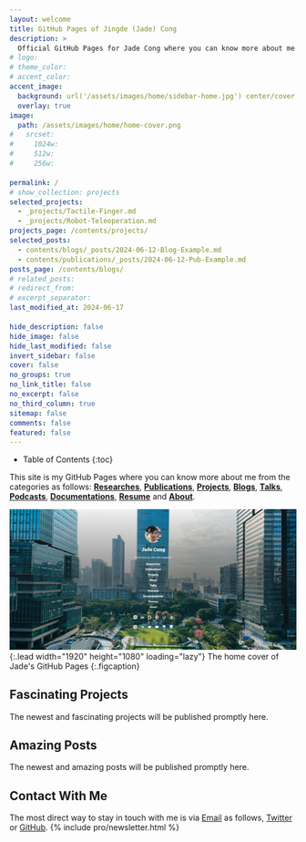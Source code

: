 ```yaml
---
layout: welcome
title: GitHub Pages of Jingde (Jade) Cong
description: >
  Official GitHub Pages for Jade Cong where you can know more about me.
# logo:
# theme_color:
# accent_color:
accent_image:
  background: url('/assets/images/home/sidebar-home.jpg') center/cover
  overlay: true
image:
  path: /assets/images/home/home-cover.png
#   srcset:
#     1024w:
#     512w:
#     256w:

permalink: /
# show_collection: projects
selected_projects:
  - _projects/Tactile-Finger.md
  - _projects/Robot-Teleoperation.md
projects_page: /contents/projects/
selected_posts:
  - contents/blogs/_posts/2024-06-12-Blog-Example.md
  - contents/publications/_posts/2024-06-12-Pub-Example.md
posts_page: /contents/blogs/
# related_posts:
# redirect_from:
# excerpt_separator:
last_modified_at: 2024-06-17

hide_description: false
hide_image: false
hide_last_modified: false
invert_sidebar: false
cover: false
no_groups: true
no_link_title: false
no_excerpt: false
no_third_column: true
sitemap: false
comments: false
featured: false
---
```


- Table of Contents
{:toc}

This site is my GitHub Pages where you can know more about me from the categories as follows: **[Researches](/contents/researches)**, **[Publications](/contents/publications/)**, **[Projects](/contents/projects/)**, **[Blogs](/contents/blogs/)**, **[Talks](/contents/talks/)**, **[Podcasts](/contents/podcasts/)**, **[Documentations](/contents/documentations/)**, **[Resume](/contents/resume/)** and **[About](/contents/about/)**.

![Home-Cover](/assets/images/home/home-cover.png){:.lead width="1920" height="1080" loading="lazy"}
The home cover of Jade's GitHub Pages
{:.figcaption}

## Fascinating Projects

The newest and fascinating projects will be published promptly here.
<!--projects-->

## Amazing Posts

The newest and amazing posts will be published promptly here.
<!--posts-->

## Contact With Me

The most direct way to stay in touch with me is via [Email](mailto:jade.cong@qq.com) as follows, [Twitter](https://twitter.com/JadeCong26) or [GitHub](https://github.com/JadeCong).
{% include pro/newsletter.html %}

<!--buymeacoffee-->
<script data-name="BMC-Widget" data-cfasync="false" src="https://cdnjs.buymeacoffee.com/1.0.0/widget.prod.min.js" data-id="jadecong" data-description="Support me on Buy me a coffee!" data-message="THANK YOU for visiting!!! I love COFFEE, so totally up for ONE!" data-color="#5F7FFF" data-position="Right" data-x_margin="18" data-y_margin="18"></script>

